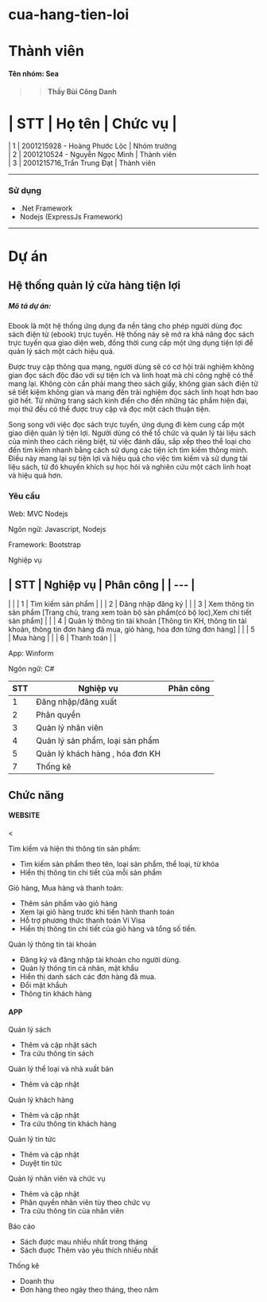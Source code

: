 # cua-hang-tien-loi

# Thành viên

<h4>Tên nhóm: Sea  </h4>

> > **Thầy Bùi Công Danh**

# | STT | Họ tên | Chức vụ |

| 1 | 2001215928 - Hoàng Phước Lộc | Nhóm trưởng  
| 2 | 2001210524 - Nguyễn Ngọc Minh | Thành viên  
| 3 | 2001215716_Trần Trung Đạt | Thành viên

---

### Sử dụng

- .Net Framework
- Nodejs (ExpressJs Framework)

---

# Dự án

## Hệ thống quản lý cửa hàng tiện lợi

<h5>Mô tả dự án: </h5>
<p>Ebook là một hệ thống ứng dụng đa nền tảng cho phép người dùng đọc sách điện tử (ebook) trực tuyến. Hệ thống này sẽ mở ra khả năng đọc sách trực tuyến qua giao diện web, đồng thời cung cấp một ứng dụng tiện lợi để quản lý sách một cách hiệu quả.</p>

<p>Được truy cập thông qua mạng, người dùng sẽ có cơ hội trải nghiệm không gian đọc sách độc đáo với sự tiện ích và linh hoạt mà chỉ công nghệ có thể mang lại. Không còn cần phải mang theo sách giấy, không gian sách điện tử sẽ tiết kiệm không gian và mang đến trải nghiệm đọc sách linh hoạt hơn bao giờ hết. Từ những trang sách kinh điển cho đến những tác phẩm hiện đại, mọi thứ đều có thể được truy cập và đọc một cách thuận tiện. </p>
<p>Song song với việc đọc sách trực tuyến, ứng dụng đi kèm cung cấp một giao diện quản lý tiện lợi. Người dùng có thể tổ chức và quản lý tài liệu sách của mình theo cách riêng biệt, từ việc đánh dấu, sắp xếp theo thể loại cho đến tìm kiếm nhanh bằng cách sử dụng các tiện ích tìm kiếm thông minh. Điều này mang lại sự tiện lợi và hiệu quả cho việc tìm kiếm và sử dụng tài liệu sách, từ đó khuyến khích sự học hỏi và nghiên cứu một cách linh hoạt và hiệu quả hơn.
</p>

### Yêu cầu

<p>Web: MVC Nodejs</p>
<p>Ngôn ngữ: Javascript, Nodejs </p>
<p>Framework: Bootstrap</p>

<p>Nghiệp vụ</p>

| STT | Nghiệp vụ | Phân công | | --- |
-----------------------------------------------------------------------------------------------------------------------------------
| | | 1 | Tìm kiếm sản phẩm | | | 2 | Đăng nhập đăng ký | | | 3 | Xem thông tin
sản phẩm [Trang chủ, trang xem toàn bộ sản phẩm(có bộ lọc),Xem chi tiết sản
phẩm] | | | 4 | Quản lý thông tin tài khoản [Thông tin KH, thông tin tài khoản,
thông tin đơn hàng đã mua, giỏ hàng, hóa đơn từng đơn hàng] | | | 5 | Mua hàng |
| | 6 | Thanh toán | |

<p>App: Winform </p>
<p>Ngôn ngữ: C# </p>

| STT | Nghiệp vụ                       | Phân công |
| --- | ------------------------------- | --------- |
| 1   | Đăng nhập/đăng xuất             |           |
| 2   | Phân quyền                      |           |
| 3   | Quản lý nhân viên               |           |
| 4   | Quản lý sản phẩm, loại sản phẩm |           |
| 5   | Quản lý khách hàng , hóa đơn KH |           |
| 7   | Thống kê                        |           |

## Chức năng

#### WEBSITE

<<p>Tìm kiếm và hiện thi thông tin sản phẩm:</p>

<ul>
  <li>Tìm kiếm sản phẩm theo tên, loại sản phẩm, thể loại, từ khóa</li>
  <li>Hiển thị thông tin chi tiết của mỗi sản phẩm</li>
</ul>
<p>
  Giỏ hàng, Mua hàng và thanh toán:
</p>
<ul>
  <li>Thêm sản phẩm vào giỏ hàng </li>
  <li>Xem lại giỏ hàng trước khi tiến hành thanh toán</li>
   <li>Hỗ trợ phương thức thanh toán Ví Visa</li>
	<li>Hiển thị thông tin chi tiết của giỏ hàng và tổng số tiền.</li>
</ul>
<p>
 Quản lý thông tin tài khoản 
</p>
<ul>
<li>
    Đăng ký và đăng nhập tài khoản cho người dùng.
  </li>
  <li>Quản lý thông tin cá nhân, mật khẩu</li>
  <li>Hiển thị danh sách các đơn hàng đã mua.</li>
 <li>Đổi mật khẩuh</li>
<li>Thông tin khách hàng</li>
</ul>

#### APP

<p>
Quản lý sách
</p>
<ul>
<li>Thêm và cập nhật sách</li>
<li>Tra cứu thông tin sách</li>
</ul>
<p>
Quản lý thể loại và nhà xuất bản
</p>
<ul>
<li>Thêm và cập nhật </li>
</ul>
<p>
Quản lý khách hàng
</p>
<ul>
<li>Thêm và cập nhật </li>
<li>Tra cứu thông tin khách hàng</li>
</ul>
<p>
Quản lý tin tức
</p>
<ul>
<li>Thêm và cập nhật </li>
<li>Duyệt tin tức </li>
</ul>
<p>
Quản lý nhân viên và chức vụ
</p>
<ul>
<li>Thêm và cập nhật </li>
<li> Phân quyền nhân viên tùy theo chức vụ</li>
<li> Tra cứu thông tin của nhân viên </li></li>
</ul>
<p>
Báo cáo
</p>
<ul>
<li>Sách được mau nhiều nhất trong tháng </li>
<li> Sách đuợc Thêm vào yêu thích nhiều nhất</li></li>
</ul>
<p>
Thống kê</p>
<ul>
<li>Doanh thu </li>
<li> Đơn hàng theo ngày theo tháng, theo năm</li></li>
</ul>
